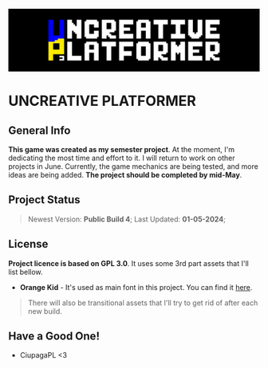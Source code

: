 ![Logo](https://github.com/CiupagaPL/Uncreative_Platformer/blob/main/Sprites/Title_Background.png)
# UNCREATIVE PLATFORMER

## General Info
**This game was created as my semester project**.
At the moment, I'm dedicating the most time and effort to it.
I will return to work on other projects in June.
Currently, the game mechanics are being tested, and more ideas are being added.
**The project should be completed by mid-May**.

## Project Status
> Newest Version: **Public Build 4**;
> Last Updated: **01-05-2024**;

## License
**Project licence is based on GPL 3.0**. It uses some 3rd part assets that I'll list bellow.
- **Orange Kid** - It's used as main font in this project. You can find it [here](https://www.1001fonts.com/orange-kid-font.html).
> There will also be transitional assets that I'll try to get rid of after each new build.

## Have a Good One!
- CiupagaPL <3

